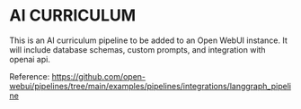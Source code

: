 # AI CURRICULUM

This is an AI curriculum pipeline to be added to an Open WebUI instance. It will include database schemas, custom prompts, and integration with openai api.

Reference: 
    https://github.com/open-webui/pipelines/tree/main/examples/pipelines/integrations/langgraph_pipeline